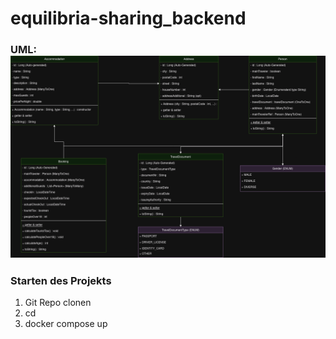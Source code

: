 # equilibria-sharing_backend

### UML:![](docs/equilibria-uml-27-01-2025.drawio.png)

### Starten des Projekts
1. Git Repo clonen
2. cd <git-repo>
3. docker compose up
